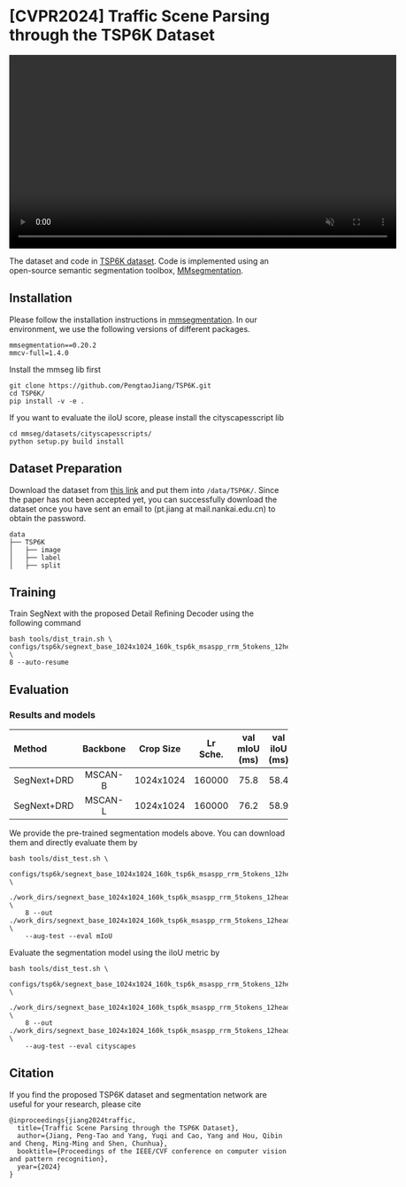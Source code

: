# [CVPR2024] Traffic Scene Parsing through the TSP6K Dataset

<!-- <div align="center">
<img src=https://github.com/PengtaoJiang/TSP6K/blob/main/tsp6k_logo.png width=400 height=120/>
</div> -->
<div align="center"><video src="https://github.com/PengtaoJiang/TSP6K/assets/23328456/217770e6-5d0b-4a3d-a709-ebe752857c85" width="700" muted="false"></video></div>

The dataset and code in [TSP6K dataset](https://arxiv.org/pdf/2303.02835.pdf). 
Code is implemented using an open-source semantic segmentation toolbox, [MMsegmentation](https://github.com/open-mmlab/mmsegmentation).

## Installation 
Please follow the installation instructions in [mmsegmentation](https://github.com/open-mmlab/mmsegmentation/blob/main/docs/en/get_started.md#installation). 
In our environment, we use the following versions of different packages.
```
mmsegmentation==0.20.2
mmcv-full=1.4.0
```


Install the mmseg lib first 
```
git clone https://github.com/PengtaoJiang/TSP6K.git
cd TSP6K/
pip install -v -e .
```
If you want to evaluate the iIoU score, please install the cityscapesscript lib
```
cd mmseg/datasets/cityscapesscripts/
python setup.py build install
```

## Dataset Preparation
Download the dataset from [this link](https://www.jianguoyun.com/p/DZVO0kMQ2tnWChjun6MFIAA) and put them into ```/data/TSP6K/```.
Since the paper has not been accepted yet, you can successfully download the dataset once you have sent an email to (pt.jiang at mail.nankai.edu.cn) to obtain the password.
```
data
├── TSP6K
│   ├── image
│   ├── label
│   ├── split
```


## Training 
Train SegNext with the proposed Detail Refining Decoder using 
the following command
```
bash tools/dist_train.sh \
configs/tsp6k/segnext_base_1024x1024_160k_tsp6k_msaspp_rrm_5tokens_12heads.py \
8 --auto-resume  
```

## Evaluation

### Results and models

| Method | Backbone | Crop Size |Lr Sche. |  val mIoU (ms) | val iIoU (ms) | config | model |
| :----- |:-----:   |:-----:    |:---:    |:---:  |:---: |:---:   |:---:  |
| SegNext+DRD | MSCAN-B  | 1024x1024  | 160000  | 75.8 | 58.4 | [config](https://github.com/PengtaoJiang/TSP6K/blob/main/configs/tsp6k/segnext_base_1024x1024_160k_tsp6k_msaspp_rrm_5tokens_12heads.py)  | [model](https://www.jianguoyun.com/p/DfREB7IQ2tnWChjhn6MFIAA) |
| SegNext+DRD | MSCAN-L  | 1024x1024  | 160000  | 76.2 | 58.9 | [config](https://github.com/PengtaoJiang/TSP6K/blob/main/configs/tsp6k/segnext_large_1024x1024_160k_tsp6k_msaspp_rrm.py)  | [model](https://www.jianguoyun.com/p/Dca5qT8Q2tnWChjtn6MFIAA) | 

We provide the pre-trained segmentation models above. You can download them and directly evaluate them by
```
bash tools/dist_test.sh \
    configs/tsp6k/segnext_base_1024x1024_160k_tsp6k_msaspp_rrm_5tokens_12heads.py \
    ./work_dirs/segnext_base_1024x1024_160k_tsp6k_msaspp_rrm_5tokens_12heads/latest.pth \
    8 --out ./work_dirs/segnext_base_1024x1024_160k_tsp6k_msaspp_rrm_5tokens_12heads/results.pkl \
    --aug-test --eval mIoU  
```
Evaluate the segmentation model using the iIoU metric by 
```
bash tools/dist_test.sh \
    configs/tsp6k/segnext_base_1024x1024_160k_tsp6k_msaspp_rrm_5tokens_12heads.py \
    ./work_dirs/segnext_base_1024x1024_160k_tsp6k_msaspp_rrm_5tokens_12heads/latest.pth \
    8 --out ./work_dirs/segnext_base_1024x1024_160k_tsp6k_msaspp_rrm_5tokens_12heads/results.pkl \
    --aug-test --eval cityscapes  
```

## Citation
If you find the proposed TSP6K dataset and segmentation network are useful for your research, please cite
```
@inproceedings{jiang2024traffic,
  title={Traffic Scene Parsing through the TSP6K Dataset},
  author={Jiang, Peng-Tao and Yang, Yuqi and Cao, Yang and Hou, Qibin and Cheng, Ming-Ming and Shen, Chunhua},
  booktitle={Proceedings of the IEEE/CVF conference on computer vision and pattern recognition},
  year={2024}
}
```
